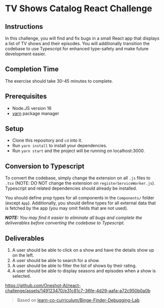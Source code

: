 # TV Shows Catalog React Challenge

## Instructions

In this challenge, you will find and fix bugs in a small React app that displays a list of TV shows and their episodes. You will additionally transition the codebase to use Typescript for enhanced type-safety and make future development easier.

## Completion Time
The exercise should take 30-45 minutes to complete.

## Prerequisites
* Node.JS version 16
* [yarn](https://yarnpkg.com/) package manager

## Setup

* Clone this repository and `cd` into it.
* Run `yarn install` to install your dependencies.
* Run `yarn start` and the project will be running on localhost:3000.

## Conversion to Typescript

To convert the codebase, simply change the extension on all `.js` files to `.tsx` (NOTE: DO NOT change the extension on `registerServiceWorker.js`). Typescript and related dependencies should already be installed.

You should define prop types for all components in the `Components/` folder (except `App`). Additionally, you should define types for all external data that is fetched by the app (you may omit fields that are not used).

_**NOTE:** You may find it easier to eliminate all bugs and complete the deliverables before converting the codebase to Typescript._

## Deliverables

1. A user should be able to click on a show and have the details show up on the left.
2. A user should be able to search for a show.
3. A user should be able to filter the list of shows by their rating.
4. A user should be able to display seasons and episodes when a show is selected.


https://github.com/Oneshot-AI/react-challenge/assets/149123470/e31c81c7-36fe-4d29-aafa-a72c950b0a0b


> Based on [learn-co-curriculum/Binge-Finder-Debugging-Lab](https://github.com/learn-co-curriculum/Binge-Finder-Debugging-Lab/tree/master)
